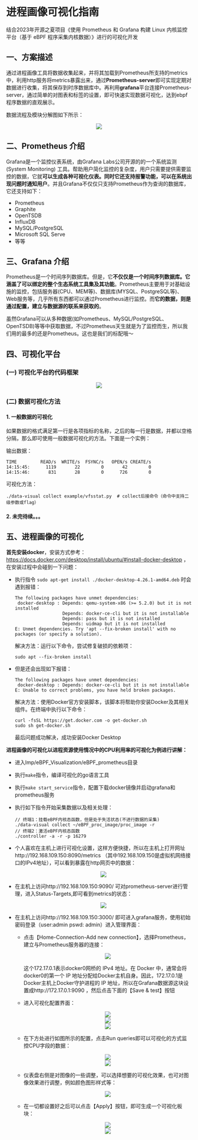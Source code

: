 # 进程画像可视化指南

结合2023年开源之夏项目《使用 Prometheus 和 Grafana 构建 Linux 内核监控平台（基于 eBPF 程序采集内核数据）》进行的可视化开发

## 一、方案描述

通过进程画像工具将数据收集起来，并将其加载到Prometheus所支持的metrics中，利用http服务将metrics暴露出来，通过**Prometheus-server**即可实现定期对数据进行收集，将其保存到时序数据库中。再利用**grafana**平台连接Prometheus-server，通过简单的对图表和标签的设置，即可快速实现数据可视化，达到ebpf程序数据的直观展示。

数据流程及模块分解图如下所示：

<div align='center'><img src="../docs/images/data_module.png"></div>

## 二、Prometheus 介绍

Grafana是一个监控仪表系统，由Grafana Labs公司开源的的一个系统监测 (System Monitoring) 工具。帮助用户简化监控的复杂度，用户只需要提供需要监控的数据，它就**可以生成各种可视化仪表。同时它还支持报警功能，可以在系统出现问题时通知用户**。并且Grafana不仅仅只支持Prometheus作为查询的数据库，它还支持如下：

- Prometheus 
- Graphite
- OpenTSDB
- InfluxDB
- MySQL/PostgreSQL
- Microsoft SQL Serve
- 等等

## 三、Grafana 介绍

Prometheus是一个时间序列数据库。但是，它**不仅仅是一个时间序列数据库。它涵盖了可以绑定的整个生态系统工具集及其功能**。Prometheus主要用于对基础设施的监控，包括服务器(CPU、MEM等)、数据库(MYSQL、PostgreSQL等)、Web服务等，几乎所有东西都可以通过Prometheus进行监控。而**它的数据，则是通过配置，建立与数据源的联系来获取的**。

虽然Grafana可以从多种数据(如Prometheus、MySQL/PostgreSQL、OpenTSDB)等等中获取数据，不过Prometheus天生就是为了监控而生，所以我们用的最多的还是Prometheus。这也是我们的标配哦～

## 四、可视化平台

### (一) 可视化平台的代码框架

<div align='center'><img src="../docs/images/code_framework.png"></div>

### (二) 数据可视化方法

#### 1. 一般数据的可视化

如果数据的格式满足第一行是各项指标的名称，之后的每一行是数据，并都以空格分隔，那么即可使用一般数据可视化的方法。下面是一个实例：

输出数据：

```
TIME         READ/s  WRITE/s  FSYNC/s   OPEN/s CREATE/s
14:15:45:      1119       22        0       42        0
14:15:46:       831       28        0      726        0
```

可视化方法：

```
./data-visual collect example/vfsstat.py  # collect后接命令（命令中支持二级参数或flag）
```

#### 2. 未完待续。。。

## 五、进程画像的可视化

**首先安装docker**，安装方式参考：https://docs.docker.com/desktop/install/ubuntu/#install-docker-desktop ，在安装过程中会碰到一下问题：

- 执行指令 `sudo apt-get install ./docker-desktop-4.26.1-amd64.deb` 时会遇到报错：

  ```
  The following packages have unmet dependencies:
   docker-desktop : Depends: qemu-system-x86 (>= 5.2.0) but it is not installed
                    Depends: docker-ce-cli but it is not installable
                    Depends: pass but it is not installed
                    Depends: uidmap but it is not installed
  E: Unmet dependencies. Try 'apt --fix-broken install' with no packages (or specify a solution).
  ```

  解决方法：运行以下命令，尝试修复破损的依赖项：

  ```
  sudo apt --fix-broken install
  ```

- 但是还会出现如下报错：

  ```
  The following packages have unmet dependencies:
   docker-desktop : Depends: docker-ce-cli but it is not installable
  E: Unable to correct problems, you have held broken packages.
  ```

  解决方法：使用Docker官方安装脚本，该脚本将帮助你安装Docker及其相关组件。在终端中执行以下命令：

  ```
  curl -fsSL https://get.docker.com -o get-docker.sh
  sudo sh get-docker.sh
  ```

  最后问题成功解决，成功安装Docker Desktop

**进程画像的可视化以进程资源使用情况中的CPU利用率的可视化为例进行讲解：**

- 进入lmp/eBPF_Visualization/eBPF_prometheus目录

- 执行`make`指令，编译可视化的go语言工具

- 执行`make start_service`指令，配置下载docker镜像并启动grafana和prometheus服务

- 执行如下指令开始采集数据以及相关处理：

  ```
  // 终端1：挂载eBPF内核态函数，但是处于失活状态(不进行数据的采集)
  ./data-visual collect ~/eBPF_proc_image/proc_image -r
  // 终端2：激活eBPF内核态函数
  ./controller -a -r -p 16279
  ```

- 个人喜欢在主机上进行可视化设置，这样方便快捷，所以在主机上打开网址http://192.168.109.150:8090/metrics （其中192.168.109.150是虚拟机网络接口的IPv4地址），可以看到暴露在http网页中的数据：

  <div align='center'><img src="../docs/images/metrics.png"></div>

- 在主机上访问http://192.168.109.150:9090/ 可对prometheus-server进行管理，进入Status-Targets,即可看到metrics的状态：

  <div align='center'><img src="../docs/images/targets.png"></div>

- 在主机上访问http://192.168.109.150:3000/ 即可进入grafana服务，使用初始密码登录（user:admin pswd: admin）进入管理界面：

  - 点击【Home-Connection-Add new connection】，选择Prometheus，建立与Prometheus服务器的连接：

    <div align='center'><img src="../docs/images/http.png"></div>

    这个172.17.0.1表示docker0网桥的 IPv4 地址。在 Docker 中，通常会将docker0的第一个 IP 地址分配给Docker主机自身。因此，172.17.0.1是 Docker主机上Docker守护进程的 IP 地址，所以在Grafana数据源这块设置成http://172.17.0.1:9090 ，然后点击下面的【Save & test】按钮

  - 进入可视化配置界面：

    <div align='center'><img src="../docs/images/add.png"></div>

    <div align='center'><img src="../docs/images/add_vis.png"></div>

    <div align='center'><img src="../docs/images/prometheus.png"></div>

  - 在下方处进行如图所示的配置，点击Run queries即可以可视化的方式监控CPU字段的数据：

    <div align='center'><img src="../docs/images/CPU.png"></div>

    <div align='center'><img src="../docs/images/display.png"></div>

  - 仪表盘右侧是对图像的一些调整，可以选择想要的可视化效果，也可对图像效果进行调整，例如颜色图形样式等：

    <div align='center'><img src="../docs/images/right.png"></div>

  - 在一切都设置好之后可以点击【Apply】按钮，即可生成一个可视化板块：

    <div align='center'><img src="../docs/images/apply.png"></div>

    <div align='center'><img src="../docs/images/board.png"></div>